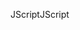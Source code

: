 <span data-ttu-id="59860-101">JScript</span><span class="sxs-lookup"><span data-stu-id="59860-101">JScript</span></span>